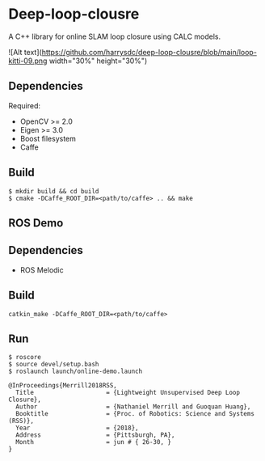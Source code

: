 # Deep-loop-clousre
A C++ library for online SLAM loop closure using CALC models.

![Alt text](https://github.com/harrysdc/deep-loop-clousre/blob/main/loop-kitti-09.png width="30%" height="30%")

## Dependencies

Required:
- OpenCV >= 2.0
- Eigen >= 3.0
- Boost filesystem
- Caffe 

## Build

```
$ mkdir build && cd build
$ cmake -DCaffe_ROOT_DIR=<path/to/caffe> .. && make
```

## ROS Demo
## Dependencies
- ROS Melodic

## Build
```
catkin_make -DCaffe_ROOT_DIR=<path/to/caffe>
```
## Run
```
$ roscore
$ source devel/setup.bash
$ roslaunch launch/online-demo.launch
```

```
@InProceedings{Merrill2018RSS,
  Title                    = {Lightweight Unsupervised Deep Loop Closure},
  Author                   = {Nathaniel Merrill and Guoquan Huang},
  Booktitle                = {Proc. of Robotics: Science and Systems (RSS)},
  Year                     = {2018},
  Address                  = {Pittsburgh, PA},
  Month                    = jun # { 26-30, }
}
```

